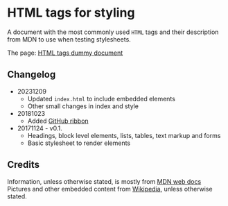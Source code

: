 # HTML tags for styling

A document with the most commonly used `HTML` tags and their description from MDN to use when testing stylesheets.

The page: [HTML tags dummy document](https://insomnux.github.io/html-tags-dummy/)

## Changelog

+ 20231209
  - Updated `index.html` to include embedded elements
  - Other small changes in index and style
+ 20181023
  - Added [GitHub ribbon](http://tholman.com/github-corners/)
+ 20171124 - v0.1. 
  - Headings, block level elements, lists, tables, text markup and forms
  - Basic stylesheet to render elements

## Credits

Information, unless otherwise stated, is mostly from [MDN web docs](https://developer.mozilla.org/en-US/docs/Web/HTML)
Pictures and other embedded content from [Wikipedia](https://en.wikipedia.org/), unless otherwise stated.
